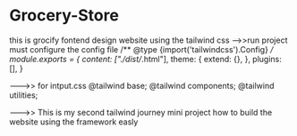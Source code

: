 # Grocery-Store
 this is grocify fontend design website using the tailwind css 
-->>run project must configure the config file 
/** @type {import('tailwindcss').Config} */
module.exports = {
  content: ["./dist/*.html"],
  theme: {
    extend: {},
  },
  plugins: [],
}

--->> for intput.css
@tailwind base;
@tailwind components;
@tailwind utilities;

--->> This is my second tailwind journey mini project how to build the website using the framework easly
